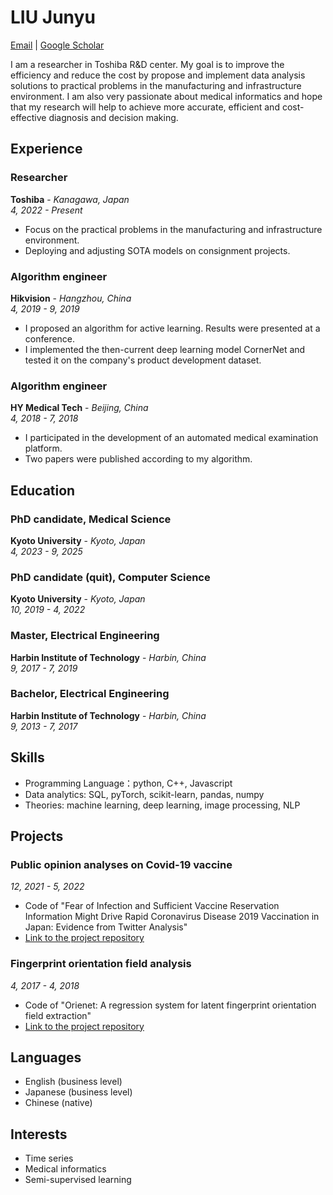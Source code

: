 # LIU Junyu

[Email](mailto:liu.junyu.82w@st.kyoto-u.ac.jp) | [Google Scholar](https://scholar.google.com/citations?user=JtCyNr8AAAAJ)

I am a researcher in Toshiba R&D center. My goal is to improve the efficiency and reduce the cost by propose and implement data analysis solutions to practical problems in the manufacturing and infrastructure environment. I am also very passionate about medical informatics and hope that my research will help to achieve more accurate, efficient and cost-effective diagnosis and decision making.

## Experience

### Researcher
**Toshiba** - *Kanagawa, Japan*  
*4, 2022 - Present*

- Focus on the practical problems in the manufacturing and infrastructure environment.
- Deploying and adjusting SOTA models on consignment projects.


### Algorithm engineer
**Hikvision** - *Hangzhou, China*  
*4, 2019 - 9, 2019*

- I proposed an algorithm for active learning. Results were presented at a conference.
- I implemented the then-current deep learning model CornerNet and tested it on the company's product development dataset.

### Algorithm engineer
**HY Medical Tech** - *Beijing, China*  
*4, 2018 - 7, 2018*

- I participated in the development of an automated medical examination platform.
- Two papers were published according to my algorithm.

## Education

### PhD candidate, Medical Science
**Kyoto University** - *Kyoto, Japan*  
*4, 2023 - 9, 2025*
### PhD candidate (quit), Computer Science
**Kyoto University** - *Kyoto, Japan*  
*10, 2019 - 4, 2022*
### Master, Electrical Engineering
**Harbin Institute of Technology** - *Harbin, China*  
*9, 2017 - 7, 2019*
### Bachelor, Electrical Engineering
**Harbin Institute of Technology** - *Harbin, China*  
*9, 2013 - 7, 2017*

## Skills

- Programming Language：python, C++, Javascript
- Data analytics: SQL, pyTorch, scikit-learn, pandas, numpy
- Theories: machine learning, deep learning, image processing, NLP

## Projects

### Public opinion analyses on Covid-19 vaccine
*12, 2021 - 5, 2022*

- Code of "Fear of Infection and Sufficient Vaccine Reservation Information Might Drive Rapid Coronavirus Disease 2019 Vaccination in Japan: Evidence from Twitter Analysis"
- [Link to the project repository](https://github.com/juniorliu95/COVID_fear)

### Fingerprint orientation field analysis
*4, 2017 - 4, 2018*

- Code of "Orienet: A regression system for latent fingerprint orientation field extraction"
- [Link to the project repository](https://github.com/juniorliu95/OrieNet)

## Languages

- English (business level)
- Japanese (business level)
- Chinese (native)

## Interests

- Time series
- Medical informatics
- Semi-supervised learning
